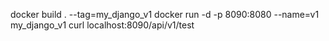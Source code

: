 docker build . --tag=my_django_v1
docker run -d -p 8090:8080 --name=v1 my_django_v1
curl localhost:8090/api/v1/test
